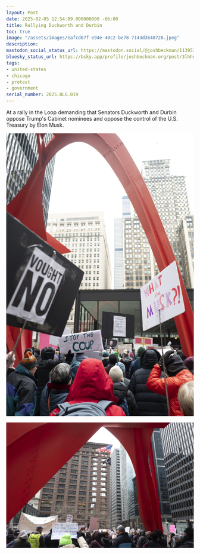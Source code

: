```yaml
---
layout: Post
date: 2025-02-05 12:54:09.000000000 -06:00
title: Rallying Duckworth and Durbin
toc: true
image: "/assets/images/eafcd67f-e94e-40c2-be78-7143d3648728.jpeg"
description:
mastodon_social_status_url: https://mastodon.social/@joshbeckman/113953901057056283
bluesky_status_url: https://bsky.app/profile/joshbeckman.org/post/3lhhqes544r24
tags:
- united-states
- chicago
- protest
- government
serial_number: 2025.BLG.019
---
```

At a rally in the Loop demanding that Senators Duckworth and Durbin oppose Trump's Cabinet nominees and oppose the control of the U.S. Treasury by Elon Musk.

![Protesters at a rally](/assets/images/eafcd67f-e94e-40c2-be78-7143d3648728.jpeg)

![Protesters at a rally](/assets/images/506d90d6-6ba3-4ffd-bd9c-4a69756994c9.jpeg)
